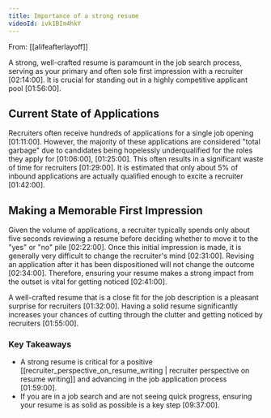 ```yaml
---
title: Importance of a strong resume
videoId: ivk1BIm4hkY
---
```


From: [[alifeafterlayoff]] <br/> 

A strong, well-crafted resume is paramount in the job search process, serving as your primary and often sole first impression with a recruiter <a class="yt-timestamp" data-t="02:14:00">[02:14:00]</a>. It is crucial for standing out in a highly competitive applicant pool <a class="yt-timestamp" data-t="01:56:00">[01:56:00]</a>.

## Current State of Applications
Recruiters often receive hundreds of applications for a single job opening <a class="yt-timestamp" data-t="01:11:00">[01:11:00]</a>. However, the majority of these applications are considered "total garbage" due to candidates being hopelessly underqualified for the roles they apply for <a class="yt-timestamp" data-t="01:06:00">[01:06:00]</a>, <a class="yt-timestamp" data-t="01:25:00">[01:25:00]</a>. This often results in a significant waste of time for recruiters <a class="yt-timestamp" data-t="01:29:00">[01:29:00]</a>. It is estimated that only about 5% of inbound applications are actually qualified enough to excite a recruiter <a class="yt-timestamp" data-t="01:42:00">[01:42:00]</a>.

## Making a Memorable First Impression
Given the volume of applications, a recruiter typically spends only about five seconds reviewing a resume before deciding whether to move it to the "yes" or "no" pile <a class="yt-timestamp" data-t="02:22:00">[02:22:00]</a>. Once this initial impression is made, it is generally very difficult to change the recruiter's mind <a class="yt-timestamp" data-t="02:31:00">[02:31:00]</a>. Revising an application after it has been dispositioned will not change the outcome <a class="yt-timestamp" data-t="02:34:00">[02:34:00]</a>. Therefore, ensuring your resume makes a strong impact from the outset is vital for getting noticed <a class="yt-timestamp" data-t="02:41:00">[02:41:00]</a>.

A well-crafted resume that is a close fit for the job description is a pleasant surprise for recruiters <a class="yt-timestamp" data-t="01:32:00">[01:32:00]</a>. Having a solid resume significantly increases your chances of cutting through the clutter and getting noticed by recruiters <a class="yt-timestamp" data-t="01:55:00">[01:55:00]</a>.

### Key Takeaways
- A strong resume is critical for a positive [[recruiter_perspective_on_resume_writing | recruiter perspective on resume writing]] and advancing in the job application process <a class="yt-timestamp" data-t="01:59:00">[01:59:00]</a>.
- If you are in a job search and are not seeing quick progress, ensuring your resume is as solid as possible is a key step <a class="yt-timestamp" data-t="09:37:00">[09:37:00]</a>.